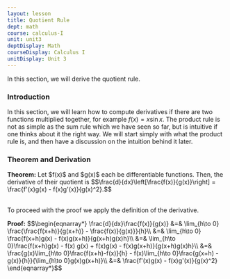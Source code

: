 ```yaml
---
layout: lesson
title: Quotient Rule
dept: math
course: calculus-I
unit: unit3
deptDisplay: Math
courseDisplay: Calculus I
unitDisplay: Unit 3
---
```


In this section, we will derive the quotient rule. 

### Introduction
In this section, we will learn how to compute derivatives if there are two functions multiplied together, for example $f(x) = x\sin x$. The product rule is not as simple as the sum rule which we have seen so far, but is intuitive if one thinks about it the right way. We will start simply with what the product rule is, and then have a discussion on the intuition behind it later. 

### Theorem and Derivation

<div class="theorem">
<b>Theorem:</b> Let $f(x)$ and $g(x)$ each be differentiable functions. Then, the derivative of their quotient is 
$$\frac{d}{dx}\left[\frac{f(x)}{g(x)}\right] = \frac{f'(x)g(x) - f(x)g'(x)}{g(x)^2}.$$
</div> <br>

To proceed with the proof we apply the definition of the derivative.

<div class="proof">
<b>Proof:</b> 
$$\begin{eqnarray*}
\frac{d}{dx}\frac{f(x)}{g(x)} &=& \lim_{h\to 0} \frac{\frac{f(x+h)}{g(x+h)} - \frac{f(x)}{g(x)}}{h}\\
&=& \lim_{h\to 0} \frac{f(x+h)g(x) - f(x)g(x+h)}{g(x+h)g(x)h}\\
&=& \lim_{h\to 0}\frac{f(x+h)g(x) - f(x) g(x) + f(x)g(x) - f(x)g(x+h)}{g(x+h)g(x)h}\\
&=& \frac{g(x)\lim_{h\to 0}\frac{f(x+h)-f(x)}{h} - f(x)\lim_{h\to 0}\frac{g(x+h) - g(x)}{h}}{\lim_{h\to 0}g(x)g(x+h)}\\
&=& \frac{f'(x)g(x) - f(x)g'(x)}{g(x)^2}
\end{eqnarray*}$$
</div>
